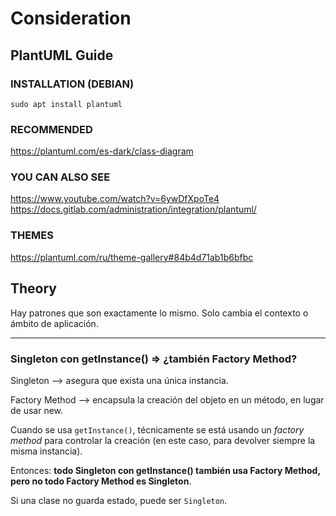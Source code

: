 ﻿# Consideration

## PlantUML Guide

### INSTALLATION (DEBIAN)

`sudo apt install plantuml`

### RECOMMENDED

https://plantuml.com/es-dark/class-diagram

### YOU CAN ALSO SEE

https://www.youtube.com/watch?v=6ywDfXpoTe4
https://docs.gitlab.com/administration/integration/plantuml/

### THEMES

https://plantuml.com/ru/theme-gallery#84b4d71ab1b6bfbc

## Theory

Hay patrones que son exactamente lo mismo. Solo cambia el contexto o ámbito de aplicación.

---

### Singleton con getInstance() ⇒ ¿también Factory Method?

Singleton --> asegura que exista una única instancia.

Factory Method --> encapsula la creación del objeto en un método, en lugar de usar new.

Cuando se usa `getInstance()`, técnicamente se está usando un _factory method_ para controlar la creación (en este caso, para devolver siempre la misma instancia).

Entonces: **todo Singleton con getInstance() también usa Factory Method, pero no todo Factory Method es Singleton**.

Si una clase no guarda estado, puede ser `Singleton`.
